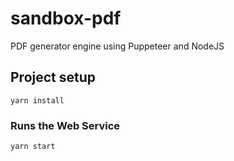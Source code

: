 # sandbox-pdf
PDF generator engine using Puppeteer and NodeJS

## Project setup
```
yarn install
```

### Runs the Web Service
```
yarn start
```

